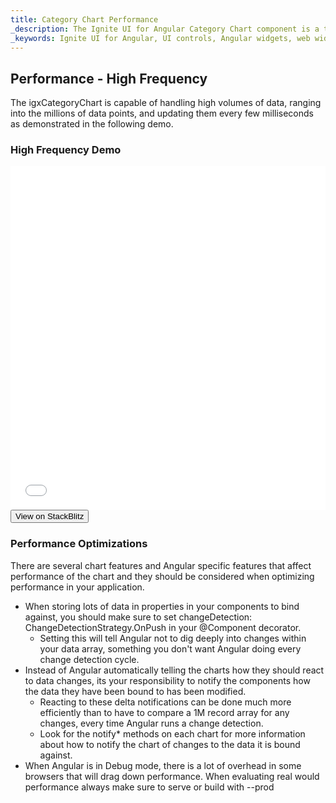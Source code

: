 ```yaml
---
title: Category Chart Performance
_description: The Ignite UI for Angular Category Chart component is a touch-enabled, highly performant, lightweight charting control that makes visualizing category data a breeze.
_keywords: Ignite UI for Angular, UI controls, Angular widgets, web widgets, UI widgets, Angular, Native Angular Components Suite, Native Angular Controls, Native Angular Components Library, Angular Chart component, Angular Category Chart component, Angular Chart controls, Angular Category Chart controls, Data Visualization
---
```

## Performance - High Frequency

The igxCategoryChart is capable of handling high volumes of data, ranging into the millions of data points, and updating them every few milliseconds as demonstrated in the following demo.

### High Frequency Demo
<div class="sample-container" style="height: 550px">
    <iframe id="category-chart-high-frequency-sample-iframe" src='{environment:demosBaseUrl}/category-chart-high-frequency-sample' width="100%" height="100%" seamless frameBorder="0" onload="onSampleIframeContentLoaded(this);"></iframe>
</div>
<div>
    <button data-localize="stackblitz" class="stackblitz-btn" data-iframe-id="category-chart-high-frequency-sample-iframe" data-demos-base-url="{environment:demosBaseUrl}">View on StackBlitz
    </button>
</div>

<div class="divider--half"></div>

### Performance Optimizations 
There are several chart features and Angular specific features that affect performance of the chart and they should be considered when optimizing performance in your application.

* When storing lots of data in properties in your components to bind against, you should make sure to set changeDetection: ChangeDetectionStrategy.OnPush in your @Component decorator.  
     * Setting this will tell Angular not to dig deeply into changes within your data array, something you don't want Angular doing every change detection cycle.
* Instead of Angular automatically telling the charts how they should react to data changes, its your responsibility to notify the components how the data they have been bound to has been modified. 
    * Reacting to these delta notifications can be done much more efficiently than to have to compare a 1M record array for any changes, every time Angular runs a change detection. 
    * Look for the notify* methods on each chart for more information about how to notify the chart of changes to the data it is bound against.
* When Angular is in Debug mode, there is a lot of overhead in some browsers that will drag down performance. When evaluating real would performance always make sure to serve or build with --prod


